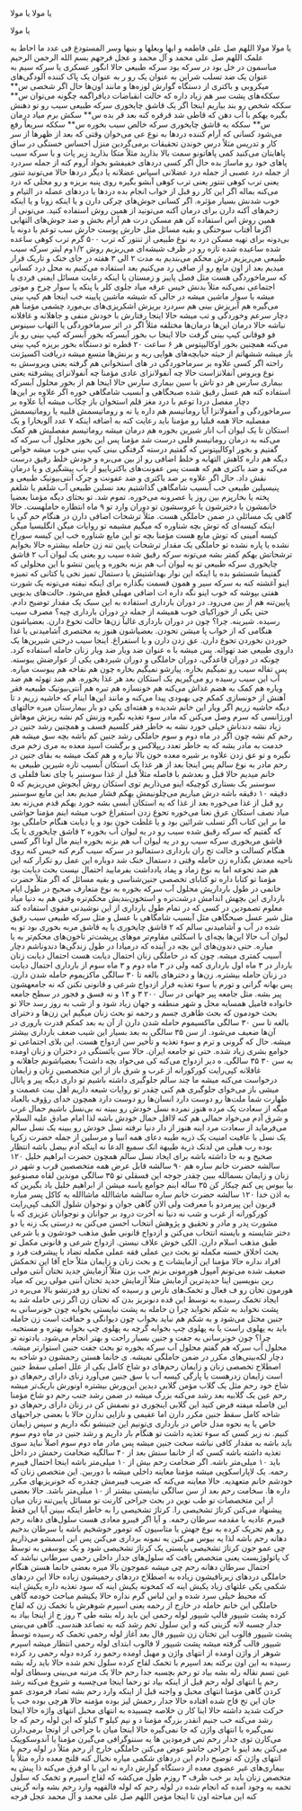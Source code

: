 يا مولا يا مولا

يا مولا

يا مولا مولا اللهم صل علی فاطمه و ابها وبعلها و بنیها وسر المستودع فی عدد ما احاط به علمک اللهم صل علی محمد و آل محمد و عجل فرجهم بسم الله الرحمن الرحیم مباسمون در خل بود در سرکه بود سرکه طبیعی حالا انگور عسکری یا سرکه سیم به عنوان یک ضد تسلب شراین به عنوان یک رو ر به عنوان یک پاک کننده آلودگی‌های میکروبی و باکتری از دستگاه گوارش لوزه‌ها و مانند اون‌ها حال اگر شخصی س** سککه‌های پشت سر هم زیاد داره که حالت انقباضات دیافراگمه چگونه می‌توان س** سککه شخص رو بند بیاریم اینجا اگر یک قاشق چایخوری سرکه طبیعی سیب رو تو دهنش بگیره یهکم با آب دهن که قاطی شد قرقره کنه بعد قر بده س** سکش برم میاد درمان س** سککه یه قاشق چایخوری سرکه خالص سیب بخوره س** سککه سریعاً رفع می‌شود کسانی که آرام کننده دردها به نوع عی می‌خوان وقتی که بعد از ظهرها از سر کار و تدریس مثلاً درس خوندن تحقیقات برمی‌گردین منزل احساس خستگی در ساق پاهایتان می‌کنید کمی پاهاتونو سمت بالا بذارید مثلاً متکا بذارید زیر پات و با سرکه سیب پاهای خود رو ماساژ بده حال اگر کسی دردهای خفیفشو بخواد آروم کنه از جمله سردرد از جمله درد عصبی از جمله درد عضلانی اسپاس عضلانه یا دیگر دردها حالا می‌تونید تنتور یعنی ترب کوهی تنتور یعنی ترب کوهی آبشو بگیره روی پنبه بریزه و رو محلی که درد می‌کنه بماله اگر این کار رو قبل از خواب انجام بده دردها یا دردهای عضله در التیام و خوب شدنش بسیار مؤثره. اگر کسانی جوش‌های چرکی دارن و یا اینکه زونا و یا اینکه زخم‌های آکنه دارن برای درمان آکنه می‌تونید از همین روش استفاده کنید. می‌تونی از همین روش اس استفاده کن هم مسکن درت هم آرام بخش و ضد جوش‌های التهابی اگزما آفتاب سوختگی و بقیه مسائل مثل خارش پوست خارش سب توعم با دونه یا بی‌دونه برای تهیه مسکن درد به نوع طبیعی از تنتور که ترب ۵۰۰ گرم ترب کوهی ساعده شده ساعیده شده تازه رو در ظرف شیشه‌ای می‌ریزیم روش ۱/۲وم لیتر سرکه سیب طبیعی می‌ریزیم درش محکم می‌بندیم به مدت ۲ الی ۳ هفته در جای خنک و تاریک قرار میدیم بعد از اون مایع رو از صافی رد می‌کنیم بعد استفاده می‌کنیم به محل درد کسانی که سرماخوردگی هست مثل فصل پاییز و زمستان یا اینکه رعایت مسائل ایمنی فردی یا اجتماعی نمی‌کنه مثلاً بدنش خیس عرقه میاد جلوی کلر یا پنکه یا سوار چرخ و موتور میشه یا سوار ماشین میشه در حالی که شیشه ماشین پایینه خب اینجا هم کیپ بینی می‌گیره هم آبریزش بینی هم سردرد بریزش اشکریزی‌های بی‌مورد چشمی مؤمنا هم دچار سرعم وخوردگی و تب میشه حالا اینجا رفتارش با خودش منفی و جاهلانه و غافلانه نباشه حالا درمان این‌ها درمان‌ها مختلفه مثلاً اگر در اثر سرماخوردگی یا التهاب سینوس فو فوقانی کیپ بینی گرفت حالا اینجا ب بخور آبسرکه بخور آبسرکه کیپ بینی رو باز می‌کنه همچنین بخور اوکالیپتوس هر ۶ ساعت ۲۰ قطره تو دستگاه بخور بریزه کیپ بینی باز میشه ششهاتم از حیثه حبابچه‌های هوایی ریه و برنش‌ها متسع میشه دریافت اکسیژنت راحته اگر کسی علاوه بر سرماخوردگی در های استخوانی هم گرفته یعنی ویروسش به نوع ویروس آنفلانزاست حالا چه آنفولانزای عادی مؤمنا چه آنفولانزای پیشرفته یعنی بیماری سارس هر دو تاش با سین بیماری سارس حالا اینجا هم از بخور محلول آبسرکه استفاده کنه هم عسل رقیق شده صبحگاهی و آبسیب شامگاهی خوره اگر علاوه بر این‌ها دچار مفصل دردا توعم با درد مغز قلم استخوان باز چکاب میشه آیا علاوه بر سرماخوردگی و آمفولانزا آیا روماتیسم هم داره یا نه و روماتیسمش قلبیه یا روماتیسمش مفصلیه حالا همه قبلیا رو مؤمنا باید رعایت کنه به اضافه اینکه ۷ عدد آلوبخارا و یک استکان تا یک لیوان آب انار شیرین بخوره هم درمان میشه روماتیسم مفصلیش هم کمک می‌کنه به درمان روماتیسم قلبی درست شد مؤمنا پس این بخور محلول آب سرکه که گفتیم و بخور اوکالیپتوس که گفتیم درسته گرفتگی بینی کیپ بینی خوب میشه خواص دیگه هم داره کاهش التهابه و خلط اضافی رو از بین می‌بره و خودش خلط رقیق درست می‌کنه و ضد باکتری هم که هست پس عفونت‌های باکتریاییو از باب پیشگیری و یا درمان نقش داد. حال اگر علاوه بر ضد باکتری و ضد عفونت و چرک آنتی‌بیوتیک طبیعی و پنیسیلین طبیعی خب آبسیب شامگاهی گذاشتیم بعد نسلین طبیعی آب شلغم یا شلغم پخته یا بخارپزم بین روز یا عصرونه می‌خوره. تموم شد. تو بحثای دیگه مؤمنا بعضیا خانمشون یا دخترشون یا عروسشون تو دوران وارد تو ۹ ماه انتظاره حاملهست. حالا گاهی یک مسائلی در ضمن حاملگی هست. مثلاً ترشحات اضافی دارن در هنگام حم گی با اینکه کیسه‌ای که توش بچه شناوره که میگیم مشیمه تو روایات میگن انگلیسیا میگن کیسه آمینی که توش مایع هست مؤمنا بچه تو این مایع شناوره خب این کیسه سوراخ نشده یا پاره نشده تو حاملگی یک مقدار ترشحات پایین تنه زن حامله بیشتره حالا بخوایم ترشحاتش یهکم کمتر بشه می‌تونه سرکه رقیق شده سیب رو یعنی یک لیوان آب ۲ قاشق چایخوری سرکه طبیعی تو یه لیوان آب هم بزنه بخوره و پایین تنشو با این محلولی که گفتیما شستشو بده یا اینکه این نوار بهداشتیش یا دستمال تمیز نخی یا کتانی که تمیزه اینو آغشته کنه به سرکه سیر و همون قسمت بگذاره برای اینکه نیفته می‌تونه یک شورت هفتی بپوشه که خوب اینو نگه داره ات اضافی مهبلی قطع می‌شود. حالت‌های بدبویی پایین‌تنه هم از بین می‌رود. در دوران بارداری استفاده به این سبک یک مقدار توضیح دادم. حتی یکی از خوراکیای خوب همیشه از جمله در دوران بارداری چیه؟ مصرف سیب رسیده. شیرینه. چرا؟ چون در دوران بارداری غالباً زن‌ها حالت تحوع دارن. بعضیاشون هنگامی که از خواب پا میشن تحودن. بعضیاشون هنوز یه مختصری آشامیدنی یا غذا خوردن نخوردن تحوع دارن. عق زدن دارن و یا استفراغ. اینجا سیب درختی شیرین‌ها یک داروی طبیعی ضد تهوائه. پس میشه با ه عنوان ضد ویار ضد ویار زنان حامله استفاده کرد. چونکه در دوران قاعدگی، دوران حاملگی و دوران شیردهی یکی از عوارضش یبوسته. پس تفاله سیب رو نمیگیم بخاره. پیارشو نمیگیم بخاره چون هم نفاخه هم یبوست میاره. آب این سیب رسیده رو می‌گیریم یک استکان بعد هر غذا بخوره. هم ضد تهوئه هم ضد ویاره هم کمک به هضم غذاش می‌کنه هم خونسازه هم تبره هم آنتی‌بیوتیک طبیعیه فقر آهنش از خونسازی کمکم چی بهبودی پیدا می‌کنه و مانند این‌ها اینام که حاشیه زریم د تا دیگه حاشیه زریم اگر ویار این خانم شدیده و هفته‌ای یکی دو بار بیمارستان میره حالتهای اورژانسی که سرم وصل می‌کنن که مادر سوء تغذیه نگیره وزنش کم نشه ریزش موهاش زیاد نشه دندناش خیلی خورد نشه به خاطر فقر کلسیم فسف و همچنین رشد جنین در رحم کم نشه چون اگر در ماه دوم و سوم حاملگی رشد جنین کم باشه بچه سق میشه هم خدمت به مادر بشه که به خاطر تعدد ریپلاکس و برگشت اسید معده به مری زخم مری نگیره و تو عق زدن علاوه بر شیره معده خون بالا نیاره و هم کمک میشه به بقای جنین در رحم مادر به نوع سالم پس اینجا بعد از هر غذا یک استکان آبسیب تازه شیرین طبیعی به خانم میدیم حالا قبل و بعدشم با فاصله مثلاً قبل از غذا سوسنبر یا چای نعنا فلفلی ی سوسنبر یک بستاری کوچیکه اینو می‌ذاریم توی استکان روش آبجوش می‌ریزیم که ۵ دقیقه ۱۰ دقیقه باشه درش میاریم می‌چلونیمش یهکم فشار میدیم بعد این مایع سوسنبر رو قبل از غذا می‌خوره بعد از غذا که یه استکان آبسی بشه خورد یهکم قدم می‌زنه بعد میاد نصف استکان عرق نعنا می‌خوره تحوع زدن استفراغ خوب میشه اینم مؤمنا حواشی ما بر این کتاب اگر تسلب شرائین بود و یا غلظت خون بود و یا دیابت هنگام حاملگی بود که گفتیم که سرکه رقیق شده سیب رو در یه لیوان آب بخوره ۲ قاشق چایخوری یا یک قاشق مربخوری سرکه سیب رو در یه لیوان آب هم بزنه بخوره اینم مال اونا اگر کسی هنگام کسالت و حالت تح ران بارداری دستمالیو در سرکه سیب گرم کنه خیس کنه روی ناحیه معدش بگذاره زن حامله وقتی د دستمال خنک شد دوباره این عمل رو تکرار کنه این هم ضد تحوعه اما به نوع زماد و پماد یادداشت بفرمایید احتمال نیست بحث دیابت بود مؤمنا تو کتابا داره تو کتابای تخصصی جنین‌شناسی و بقیه مسائل که اگر مثلاً حضرت خانمی در طول بارداریش محلول آب سرکه بخوره به نوع متعارف صحیح در طول ایام بارداری این بچهش اندامش درشت‌تره و استخون‌بندیش محکم‌تره وقتی هم به دنیا میاد معلوم تصمودین در کسی که در تمام طول بارداری از این نوشیدنی مقوی استفاده کند مثل شیر عسل صبحگاهی مثل آبسیب شامگاهی با عسل و مثل سرکه طبیعی سیب رقیق شده در آب و آشامیدنی سالم که ۲ قاشق چایخوری یا یه قاشق مربه بخوری بود تو یه لیوان آب حالا این‌ها بچه‌ای با اسکلتی مقاوم‌تر موهای پرپشت‌تر ناخون‌های محکم‌تر به یا میاره. حتی دندون‌های این بچه در آینده که درمیادا در طول زندگی‌ها دندوناشم دچار آسیب کمتری میشه. چون که در حاملگی زنان احتمال دیابت هست احتمال دیابت زنان باردار در ۳ ماه اول بارداری کمه ولی در ۳ ماه دوم و ۳ ماه سوم از بارداری احتمال دیابت در زنان حامله بیشتره. زن‌ها و دخترهای بالغه تا ۳۰ سالگی ماکزیموم حامله شدن دارن. پس بهانه گرانی و تورم یا سوء تغذیه فرار ازدواج شرعی و قانونی نکنن که نه جامعهشون پیر بشه. مثل جامعه پیر جهانی در سال ۲۰۰ ۳ و ۱۴ و نه فسق و فجور در سطح جامعه خانواده فامیل همسایه محل و شهر منطقه و جهان زیاد شود و از شب به روز رسد حالا تو بحث خودمون که بحث ظاهری جسم و رحمه تو بحث زنان میگیم این زن‌ها و دخترای بالغه تا سن ۳۰ سالگی ماکسیموم حامله شدن دارن از آن به بعد کمکم قدرت باروری در آن‌ها ضعیف می‌شود. از سن ۳۵ سالگی به بعد بسیار این شیب ضعف بارداری بیشتر میشه. حال که گرونی و ترم و سوء تغذیه و تأخیر سن ازدواج هست. این بلای اجتماعی تو جوامع بشری زیاد شده. حتی تو جامعه ایران. حالا سن یائستگی در دختران و زنان اومده به سن ۳۰ ۳۵ سالگی. ه دیر ازدواج می‌کنه کی می‌خواد بچه داشت؟ بعضیاشونم جاهلانه و غافلانه کپی‌رایت کورکورانه از غرب و شرق باز از این متخصصین زنان و زایمان درخواست می‌کنه میشه ما چند سالم جلوگیری داشته باشیم تو داری دیگه پیر و پاتال میشی باز می‌خوای جلوگیری هم کنی چقدر تو روایات شیعه داریم اهل بیت عصمت و طهارت شما ملت‌ها رو دوست دارد انسان‌ها رو دوست دارد همچون خدای رؤوف بالعباد میگه از سعادت یک مرده هنوز نمرده نسل خودش رو ببینه نه بی‌نسل باشیم حمال غرب و شرق آدم می‌خواد حمالی هم کنه لااقل حمال خودش باشه لذا امام صادق علیه‌ السلام می‌فرماید از سعادت مرد اینه هنوز از دار دنیا نرفته نسل خودش رو ببینه یک نسل سالم یک نسل با عافیت امنیت یک ذریه طیبه دعای همه انبیا و مرسلین از جمله حضرت زکریا بوده رب هبلی من لدنک ذریة طیبهة انک سمیع الدعا نه اینکه آدم بیصل باشه انتظار صحیح و به جا داشته باشه برای ایجاد نسل سالم همچون حضرت ابراهیم خلیل ۱۲۰ سالشه حضرت خانم ساره هم ۹۰ سالشه قابل عرض همه متخصصین قرب و شهر در زنان و زایمان بسمالله ببین چقدر جوجه این فسقلی تو ۳۵ سالگی موندین لقاه مصنوعیو بیا بیوس پی کنم چیکار کن ۳۵ ساله اینم جوامع یاسه میشن از ابراهیم خلیل یاد بگیرین که به اذن خدا ۱۲۰ سالشه حضرت خانم ساره سالشه ماشاالله ماشاالله یه کاکل پسر میاره قربون این پیرمردو با معرفت ولی الان گاهی جوان و نوجوان شلول الکیف کپی‌رایت کورکورانه از غرب و شب نه دنیا نه آخرت درود بر جوانان و نوجوانان عزیزی که با مشورت پدر و مادر و تحقیق و پژوهش انتخاب احسن می‌کنن به درستی یک زنه یا دو دختر شایسته و بایسته انتخاب می‌کنن و ازدواج قانونی طبق مذهب خودشون و یا شرعی طبق مذهب اسلام دارن. الکی خوش علاف نیستن. ازدواج شرعی و قانونی مکمل تو بحث اخلاق حسنه مکمله تو بحث دین عملی فقه عملی مکمله تضاد با پیشرفت فرد و افراد نداره حالا مؤمنا این آزمایشات ج و بحث زنان و زایمان مثلاً حاج آقا این تخمکش ضعیف شده می‌تونم آمپول هورمونی بزنم خب بزن مثلاً آزمایش جدید تختان آنتی مولی رین بنویسین اینا جدیدترین آزمایش مثلاً آزمایش جدید تختان آنتی مولی رین که میاد هورمون تخان رو ف فعال و تخمک‌های نارس و رسیده که تختان رو قدرتشو بالا می‌بره در ایجاد تخمک رسیده به توسط این قده دنونریز بدن که تختان زن اگر زنی حامله شد به پشت نخوابد به شکم نخوابد چرا ن حامله به پشت نبایستی بخوابه چون خونرسانی به جنین مختل می‌شود و به شکم هم نباید بخواب چون دیوانگی و حماقت است زن حامله باید به پهلوی راست یا به پهلوی چپ بخوابه گرچه به پهلوی چپ بخوابه بهتره و مستحبه. چرا؟ چون خونرسانی به جفت و جنین بسیار راحت و بهتر انجام می‌شود. یادتونه تو محلول آب سرکه هم گفتم محلول آب سرکه بخوره تو بحث جفت جنین استوارتر میشه. دچار لکه‌بینی‌های مکرر در ضمن حاملگی نمیشه. ی خانما هستن رحمشون دو شاخه به اصطلاح تخصصی زنان و زایمان رحم‌های دو شاخ کامل یکی از علل اصلی سقط جنین است زایمان زدرهست یا پارگی کیسه آب یا سق جنین می‌آورد زنای دارای رحم‌های دو شاخ خود رحم مثل یک گلاب مؤمن گلابی دیدین این‌ورش بیشتره اونورش باریک‌تر میشه رحم عین یک گلابیه بعد رشد می‌کنه بزرگ میشه در ضمن رشد جنب رحم دو شاخ مؤمنا این فاصله میفته فرض کنید این گلابی اینجوری دو نصفش کن در زنان دارای رحم‌های دو شاخه کامل سقط جنین مکرر دارن اما عقیمی و نازایی ندارن حالا با بعضی جراحیهای خاص یا یه نحوه مدل خاص در بارداری ی‌تونیم این جنینشو نگه داریم و سپس زایمان کنیم. نه زیر کسی که سوء تغذیه داشت تو هنگام بار داریم و رشد جنین در ماه دوم سوم باید باشه به مقدار کافی نباشه سخت جنین میشه پس مادر ماه دوم سوم اصلاً نباید سوی تغذیه داشته باشه کسی که از خانما سنش بعد از ۴۰ سالگیه ضخامت رحمش در داخل باید ۱۰ میلی‌متر باشه. اگر ضخامت رحم بیش از ۱۰ میلی‌متر باشه اینجا احتمال فیبرم رحمه. یک لاپاراسکوپی میشه مؤمنا معاینه داخلی میشه با دوربین. این متخصص زنان که خودشم خانم متعهدیه. حالا معاینه می‌کنه که ضریب فیبرمش چقدره که خونریزیهای مکرر داره ها. سخامت رحم بعد از سن سالگی نبایستی بیشتر از ۱۰ میلی‌متر باشد. حالا بعضی از این متخصصات تو طب نوین در بحث جراحی کارنت تو مسائل پایین‌تنه زنان میان پیشنهاد می‌کنن کرتاژ تشخیصی را. کرتاژ تشخیصی را به خاطر اینکه ببینن آیا این فقط فیبرم عادیه یا مقدمه سرطان رحمه. و آیا اگر فیبرو معادی هست سلول‌های دهانه رحم رو هم تحریک کرده به نوع جهش یا متاسیون که تومور خوشخیم باشه یا سرطان بدخیم دهانه رحم باشه لذا یه بیوس می‌کنن یه نمونه برداری می‌کنن پس این اسمشو می‌ذاریم چی عمو جون کرتاژ تشخیصی بایستی یک کرتاژ تشخیصی شود و یک بیوسفی به توسط ک پاتولوژیست یعنی متخصص بافت که سلول‌های جدار داخلی رحمی سرطانی نباشد که احتمال سرطان دهانه رحم چی میشه عموجون بالا میره بعضی خانما هستن هنگام حاملگی دردهای زیرنافیشون زیاده به اصطلاح دردهای رحمیشون زیاده حالا این دردهای شکمی یکی علتهای زیاد یکیش اینه که کمخونه یکیش اینه که سود تغذیه داره یکیش اینه که محیط خیلی سرد شده و این لباس گرم نداره حالا یکیشم مباحث خودمه گاهی حاملگی این خانم حامله در خارج از رحمه یعنی اسپرم شوهرش با تخمک زن که لقاح کرده پشت شیپور فالپ شیپور لوله رحمی این باید رله بشه طی ۳ روز خ از اینجا بیاد به جدار چسبه لانه گزینی کنه و این سلول تخم رشد کنه به تصاعد هندسی. گاهی می‌بینی پشت شیپور فالوب این تختان زن شیپور فال بعد آغاز لوله رحمی تخمک که رسیده توسط شیپور فالب گرفته میشه پشت شیپور لا فالوب ابتدای لوله رحمی انتظار میشه اسپرم شوهر از واژن اومده از انتهای واژن و مهبل اومده رحمو رد کرده دوله رحمی رد کرده رسیده به این اون برکته بعد اسپرم با تخمک لقاح کرده سلول تخم شده حالا باید رله بشه عین تسم نقاله رله بشه بیاد تو رحم بچسبه جدا رحم حالا یک مرتبه می‌بینی وسطای لوله رحم یا انتهای لوله رحم قبل از اینکه بیاد تو رحما اینجا می‌چسبه و شروع می‌کنه رشد کردن گاهی مؤمنا انتهای محبل و واجنه قبل از اینکه وارد رحم بشه تصاد فرمودی عمو جان این تخ قاح شده افتاده حالا جدار رحمش لیز بوده مؤمنه حالا هرچی بوده خب یا حرکت شدید داشته حالا اینا کار ن خلاصه چسبیده به انتهای محبل انتهای واژه حالا اینجا رشد می‌کنه خب جنیم انقدر بزرگه مؤمنا د و نیم کیلو ۳ کیلو که این لوله رحم که جا نمی‌گیره یا انتهای واژن که جا نمی‌گیره حالا اینجا میان با جراحی از اونجا برمی‌دارن می‌کارن توی جدار رحم تص فرمودین ها یه سننوگرافی می‌گیرن مؤمنا یا آندوسکوپیک می‌کنن بعد اینو با جراحی جاشو عوض می‌کنن حاملگی خارج از رحم مثلاً در لوله رحم یا انتهای واژن که توضیح دادم این دردهای شکمی میاره نخیال کنه قلنج معده داره مثلاً یا بیماری‌های غیر عضوی معده از دستگاه گوارش داره نه این با او فرق می‌کنه ذا پیش یه متخصص زنان باید بر خب ظرف ۳ روزم طول می‌کشه که لقاح اسپرم و تخمک که سلول تخمه به وجود آمده که انجام شده در لوله رحم که لوله فالقهپه وارد رحم بشه وانه گزینی کنه این مباحثه اون تا اینجا مؤمن اللهم صل علی محمد و آل محمد عجل فرجه